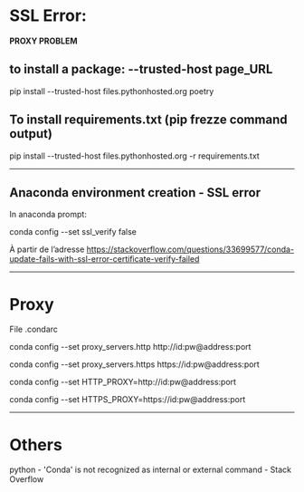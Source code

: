 # SSL Error:

**PROXY PROBLEM**

## to install a package: --trusted-host page_URL

pip install --trusted-host files.pythonhosted.org poetry


## To install requirements.txt (pip frezze command output)

pip install --trusted-host files.pythonhosted.org -r requirements.txt

-----------------------------

## Anaconda environment creation - SSL error

In anaconda prompt: 

conda config --set ssl_verify false 

À partir de l’adresse <https://stackoverflow.com/questions/33699577/conda-update-fails-with-ssl-error-certificate-verify-failed> 

------------------------------

# Proxy

File .condarc 

conda config --set proxy_servers.http http://id:pw@address:port

conda config --set proxy_servers.https https://id:pw@address:port

conda config --set HTTP_PROXY=http://id:pw@address:port

conda config --set HTTPS_PROXY=https://id:pw@address:port

------------------------------

# Others 

python - 'Conda' is not recognized as internal or external command - Stack Overflow

